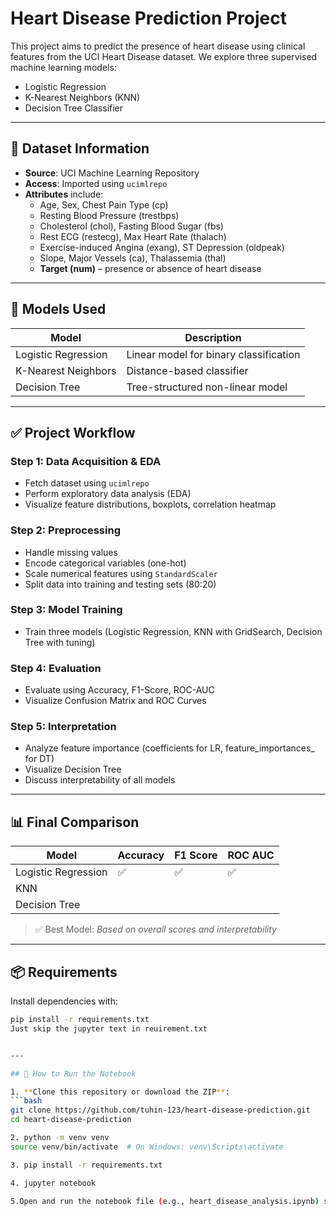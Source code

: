 #  Heart Disease Prediction Project

This project aims to predict the presence of heart disease using clinical features from the UCI Heart Disease dataset. We explore three supervised machine learning models:  
- Logistic Regression  
- K-Nearest Neighbors (KNN)  
- Decision Tree Classifier  

---

## 📁 Dataset Information

- **Source**: UCI Machine Learning Repository  
- **Access**: Imported using `ucimlrepo`  
- **Attributes** include:
  - Age, Sex, Chest Pain Type (cp)
  - Resting Blood Pressure (trestbps)
  - Cholesterol (chol), Fasting Blood Sugar (fbs)
  - Rest ECG (restecg), Max Heart Rate (thalach)
  - Exercise-induced Angina (exang), ST Depression (oldpeak)
  - Slope, Major Vessels (ca), Thalassemia (thal)
  - **Target (num)** – presence or absence of heart disease

---

## 🧠 Models Used

| Model               | Description |
|--------------------|-------------|
| Logistic Regression | Linear model for binary classification |
| K-Nearest Neighbors | Distance-based classifier |
| Decision Tree       | Tree-structured non-linear model |

---

## ✅ Project Workflow

### Step 1: Data Acquisition & EDA  
- Fetch dataset using `ucimlrepo`  
- Perform exploratory data analysis (EDA)  
- Visualize feature distributions, boxplots, correlation heatmap  

### Step 2: Preprocessing  
- Handle missing values  
- Encode categorical variables (one-hot)  
- Scale numerical features using `StandardScaler`  
- Split data into training and testing sets (80:20)  

### Step 3: Model Training  
- Train three models (Logistic Regression, KNN with GridSearch, Decision Tree with tuning)  

### Step 4: Evaluation  
- Evaluate using Accuracy, F1-Score, ROC-AUC  
- Visualize Confusion Matrix and ROC Curves  

### Step 5: Interpretation  
- Analyze feature importance (coefficients for LR, feature_importances_ for DT)  
- Visualize Decision Tree  
- Discuss interpretability of all models  

---

## 📊 Final Comparison

| Model               | Accuracy | F1 Score | ROC AUC |
|--------------------|----------|----------|---------|
| Logistic Regression| ✅        | ✅        | ✅       |
| KNN                |          |          |         |
| Decision Tree      |          |          |         |

> ✅ Best Model: *Based on overall scores and interpretability*

---

## 📦 Requirements

Install dependencies with:

```bash
pip install -r requirements.txt
Just skip the jupyter text in reuirement.txt


---

## 🚀 How to Run the Notebook

1. **Clone this repository or download the ZIP**:
```bash
git clone https://github.com/tuhin-123/heart-disease-prediction.git
cd heart-disease-prediction

2. python -m venv venv
source venv/bin/activate  # On Windows: venv\Scripts\activate

3. pip install -r requirements.txt

4. jupyter notebook

5.Open and run the notebook file (e.g., heart_disease_analysis.ipynb) step-by-step.
